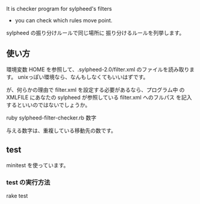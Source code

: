 It is checker program for sylpheed's filters
  * you can check which rules move point.

sylpheed の振り分けルールで同じ場所に
振り分けるルールを列挙します。

## 使い方

環境変数 HOME を参照して、.sylpheed-2.0/filter.xml のファイルを読み取ります。
unixっぽい環境なら、なんもしなくてもいいはずです。

が、何らかの理由で filter.xml を設定する必要があるなら、プログラム中
の XMLFILE にあなたの sylpheed が参照している filter.xml へのフルパス
を記入するといいのではないでしょうか。

ruby sylpheed-filter-checker.rb 数字

与える数字は、重複している移動先の数です。

## test

minitest を使っています。

### test の実行方法

rake test

